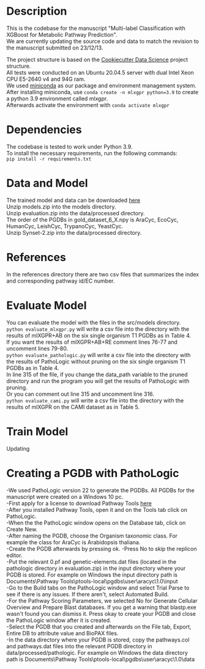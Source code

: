 # Description
This is the codebase for the manuscript "Multi-label Classification with XGBoost for Metabolic Pathway Prediction".  
We are currently updating the source code and data to match the revision to the manuscript submitted on 23/12/13.  

The project structure is based on the [Cookiecutter Data Science](https://drivendata.github.io/cookiecutter-data-science/) project structure.  
All tests were conducted on an Ubuntu 20.04.5 server with dual Intel Xeon CPU E5-2640 v4 and 94G ram.  
We used [miniconda](https://docs.conda.io/en/latest/miniconda.html) as our package and environment management system.  
After installing miniconda, use ``conda create -n mlxgpr python=3.9`` to create a python 3.9 environment called mlxgpr.  
Afterwards activate the environment with ``conda activate mlxgpr``  
# Dependencies
The codebase is tested to work under Python 3.9.  
To install the necessary requirements, run the following commands:  
``pip install -r requirements.txt``
# Data and Model
The trained model and data can be downloaded [here](https://drive.google.com/drive/folders/1TZoHnmIqrYWkHoslFvwT4sKkH2OB5bZw?usp=sharing)  
Unzip models.zip into the models directory.  
Unzip evaluation.zip into the data/processed directory.  
The order of the PGDBs in gold_dataset_6_X.npy is AraCyc, EcoCyc, HumanCyc, LeishCyc, TrypanoCyc, YeastCyc.  
Unzip Synset-2.zip into the data/processed directory.  
# References
In the references directory there are two csv files that summarizes the index and corresponding pathway id/EC number.  
# Evaluate Model
You can evaluate the model with the files in the src/models directory.  
``python evaluate_mlxgpr.py`` will write a csv file into the directory with the results of mlXGPR+AB on the six single organism T1 PGDBs as in Table 4.  
If you want the results of mlXGPR+AB+RE comment lines 76-77 and uncomment lines 79-80.  
``python evaluate_pathologic.py`` will write a csv file into the directory with the results of PathoLogic without pruning on the six single organism T1 PGDBs as in Table 4.  
In line 315 of the file, if you change the data_path variable to the pruned directory and run the program you will get the results of PathoLogic with pruning.  
Or you can comment out line 315 and uncomment line 316.  
``python evaluate_cami.py`` will write a csv file into the directory with the results of mlXGPR on the CAMI dataset as in Table 5.  
# Train Model
Updating
# Creating a PGDB with PathoLogic  
-We used PathoLogic version 22 to generate the PGDBs. All PGDBs for the manuscript were created on a Windows 10 pc.  
-First apply for a license to download Pathway Tools [here](https://biocyc.org/download.shtml)  
-After you installed Pathway Tools, open it and on the Tools tab click on PathoLogic.  
-When the the PathoLogic window opens on the Database tab, click on Create New.  
-After naming the PGDB, choose the Organism taxonomic class. For example the class for AraCyc is Arabidopsis thaliana.  
-Create the PGDB afterwards by pressing ok. 
-Press No to skip the replicon editor.  
-Put the relevant 0.pf and genetic-elements.dat files (located in the pathologic directory in evaluation.zip) in the input directory where your PGDB is stored. For example on Windows the input directory path is Documents\Pathway Tools\ptools-local\pgdbs\user\aracyc\1.0\input  
-Go to the Build tabs on the PathoLogic window and select Trial Parse to see if there is any issues. If there aren't, select Automated Build.  
-For the Pathway Scoring Parameters, we selected No for Generate Cellular Overview and Prepare Blast databases. If you get a warning that blastp.exe wasn't found you can dismiss it. Press okay to create your PGDB and close the PathoLogic window after it is created.   
-Select the PGDB that you created and afterwards on the File tab, Export, Entire DB to attribute value and BioPAX files.  
-In the data directory where your PGDB is stored, copy the pathways.col and pathways.dat files into the relevant PGDB directory in data/processed/pathologic. For example on Windows the data directory path is Documents\Pathway Tools\ptools-local\pgdbs\user\aracyc\1.0\data  
